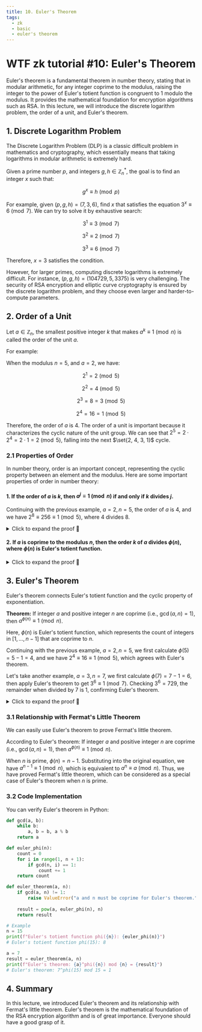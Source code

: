```yaml
---
title: 10. Euler's Theorem
tags:
  - zk
  - basic
  - euler's theorem
---
```


# WTF zk tutorial #10: Euler's Theorem

Euler's theorem is a fundamental theorem in number theory, stating that in modular arithmetic, for any integer coprime to the modulus, raising the integer to the power of Euler's totient function is congruent to 1 modulo the modulus. It provides the mathematical foundation for encryption algorithms such as RSA. In this lecture, we will introduce the discrete logarithm problem, the order of a unit, and Euler's theorem.

## 1. Discrete Logarithm Problem

The Discrete Logarithm Problem (DLP) is a classic difficult problem in mathematics and cryptography, which essentially means that taking logarithms in modular arithmetic is extremely hard.

Given a prime number $p$, and integers $g, h \in \mathbb{Z}_n^*$, the goal is to find an integer $x$ such that:

$$
g^x \equiv h \pmod{p}
$$

For example, given $(p, g, h) = (7, 3, 6)$, find $x$ that satisfies the equation $3^x \equiv 6 \pmod{7}$. We can try to solve it by exhaustive search:

$$
3^1 \equiv 3 \pmod{7}
$$

$$
3^2 \equiv 2 \pmod{7}
$$

$$
3^3 \equiv 6 \pmod{7}
$$

Therefore, $x = 3$ satisfies the condition.

However, for larger primes, computing discrete logarithms is extremely difficult. For instance, $(p, g, h) = (104729, 5, 3375)$ is very challenging. The security of RSA encryption and elliptic curve cryptography is ensured by the discrete logarithm problem, and they choose even larger and harder-to-compute parameters.

## 2. Order of a Unit

Let $a \in \mathbb{Z}_n$, the smallest positive integer $k$ that makes $a^k \equiv 1 \pmod{n}$ is called the order of the unit $a$.

For example:

When the modulus $n = 5$, and $a = 2$, we have:

$$
2^1 = 2 \pmod{5}
$$

$$
2^2 = 4 \pmod{5}
$$

$$
2^3 = 8 = 3 \pmod{5}
$$

$$
2^4 = 16 = 1 \pmod{5}
$$

Therefore, the order of $a$ is $4$. The order of a unit is important because it characterizes the cyclic nature of the unit group. We can see that $2^5 = 2 \cdot 2^4 = 2 \cdot 1 = 2 \pmod{5}$, falling into the next $\set{2, 4, 3, 1}$ cycle.

### 2.1 Properties of Order

In number theory, order is an important concept, representing the cyclic property between an element and the modulus. Here are some important properties of order in number theory:

#### 1. If the order of $a$ is $k$, then $a^j \equiv 1 \pmod{n}$ if and only if $k$ divides $j$.

Continuing with the previous example, $a=2, n =5$, the order of $a$ is $4$, and we have $2^8 \equiv 256 \equiv 1 \pmod{5}$, where $4$ divides $8$.

<details><summary>Click to expand the proof 👀</summary>

First, let's express $j$ using $k$. According to Euclidean division, we have

$$
j = qk + r
$$

where $0 \le r < k$. Then substitute it into the original equation, we get

$$
a^j = a^{qk+r} = a^{qk}a^r = (a^{k})^qa^r \equiv 1 \pmod{n}
$$

Since $a^k \equiv 1 \pmod{n}$, we have $(a^{k})^q\equiv 1 \pmod{n}$, and the above equation can be simplified to

$$
a^r \equiv 1 \pmod{n}
$$

According to the definition of order, $k$ is the smallest positive integer that makes $a^k \equiv 1 \pmod{n}$, and since $0 \le r < k$, we have $r = 0$, leading to:

$$
j = qk
$$

Therefore, $k$ divides $j$, and the proof is complete.
</details>

#### 2. If $a$ is coprime to the modulus $n$, then the order $k$ of $a$ divides $\phi(n)$, where $\phi(n)$ is Euler's totient function.

<details><summary>Click to expand the proof 👀</summary>

This property involves Euler's theorem, which we will introduce in the next section.

According to Euler's theorem, we have $a^{\phi(n)} \equiv 1 \pmod{n}$. Based on the first property: if the order of $a$ is $k$, then $a^j \equiv 1 \pmod{n}$ if and only if $k$ divides $j$. We have $k$ divides $\phi(n)$, and the proof is complete.
</details>

## 3. Euler's Theorem

Euler's theorem connects Euler's totient function and the cyclic property of exponentiation.

**Theorem:** If integer $a$ and positive integer $n$ are coprime (i.e., $\gcd(a,n)=1$), then $a^{\phi(n)} \equiv 1 \pmod{n}$.

Here, $\phi(n)$ is Euler's totient function, which represents the count of integers in $[1, ..., n-1]$ that are coprime to $n$.

Continuing with the previous example, $a=2, n =5$, we first calculate $\phi(5)=5-1=4$, and we have $2^4 \equiv 16 \equiv 1 \pmod{5}$, which agrees with Euler's theorem.

Let's take another example, $a = 3, n = 7$, we first calculate $\phi(7) = 7-1 =6$, then apply Euler's theorem to get $3^6 \equiv 1 \pmod{7}$. Checking $3^6 = 729$, the remainder when divided by $7$ is $1$, confirming Euler's theorem.

<details><summary>Click to expand the proof 👀</summary>

Consider the set $S = Z_n^* = \set{1 \le x \le n | \gcd(x,n) = 1}$. We know that $S$ has $\phi(n)$ elements, denoted as $\set{x_1, x_2, ..., x_{\phi(n)}}$.

Now consider another set $S'$, whose elements are the elements of $S$ multiplied by $a$, which can be represented as:

$S' = aS = \set{ax_1, ax_2, ..., ax_{\phi(n)}}$

**Lemma 1:** $\gcd(ax_i,n) = 1$.

Proof: Since $\gcd(a, n) = 1$ and $\gcd(x_i,n) = 1$, we have $\gcd(ax_i,n) = 1$.

**Lemma 2:** Taking any two elements from set $S'$, they are not congruent modulo $n$.

Proof: Suppose there exist two elements $ax_i$ and $ax_j$ in $S'$ that are congruent, i.e., $ax_i \equiv ax_j \pmod{n}$, then we have $a(x_i- x_j) \equiv 0 \pmod{n}$, which means $n$ divides $a(x_i- x_j)$, i.e., $n|a(x_i- x_j)$. Since $\gcd(a, n) = 1$, we have $n|(x_i- x_j)$, that is, $x_i- x_j = kn$. Moreover, because $1 \le x_i, x_j \le n$, we have $x_i - x_j = 0$, i.e., $x_i = x_j$. Therefore, $x_i$ and $x_j$ are congruent if and only if $i=j$, and the proof is complete.

According to Lemma 1 and 2, we know that $S'$ consists of $\phi(n)$ elements that are coprime to $n$, and they are pairwise incongruent. In other words, $S' = Z_n^*$, containing the same elements as $S$ (possibly in a different order).

Next, we multiply all elements in $S$ and $S'$ respectively, and they should be congruent, i.e.:

$(ax_1)(ax_2)...(ax_{\phi(n)}) \equiv x_1x_2...x_{\phi(n)} \pmod{n}$

Extracting all $a$'s, a total of $\phi(n)$, we have:

$a^{\phi(n)} x_1x_2...x_{\phi(n)}  \equiv x_1x_2...x_{\phi(n)} \pmod{n}$

Let $X = x_1x_2...x_{\phi(n)}$, we have $\gcd(X,n) = 1$, so the original equation can be simplified to:

$a^{\phi(n)} X  \equiv X \pmod{n}$

Since $X^{-1}$ exists, we multiply both sides by $X^{-1}$ and simplify to get:

$a^{\phi(n)}  \equiv 1 \pmod{n}$

The proof is complete!
</details>

### 3.1 Relationship with Fermat's Little Theorem

We can easily use Euler's theorem to prove Fermat's little theorem.

According to Euler's theorem: If integer $a$ and positive integer $n$ are coprime (i.e., $\gcd(a,n)=1$), then $a^{\phi(n)} \equiv 1 \pmod{n}$.

When $n$ is prime, $\phi(n)=n-1$. Substituting into the original equation, we have $a^{n-1} \equiv 1 \pmod{n}$, which is equivalent to $a^{n} \equiv a \pmod{n}$. Thus, we have proved Fermat's little theorem, which can be considered as a special case of Euler's theorem when $n$ is prime.

### 3.2 Code Implementation

You can verify Euler's theorem in Python:

```python
def gcd(a, b):
    while b:
        a, b = b, a % b
    return a

def euler_phi(n):
    count = 0
    for i in range(1, n + 1):
        if gcd(n, i) == 1:
            count += 1
    return count

def euler_theorem(a, n):
    if gcd(a, n) != 1:
        raise ValueError("a and n must be coprime for Euler's theorem.")
    
    result = pow(a, euler_phi(n), n)
    return result

# Example
n = 15
print(f"Euler's totient function phi({n}): {euler_phi(n)}")
# Euler's totient function phi(15): 8

a = 7
result = euler_theorem(a, n)
print(f"Euler's theorem: {a}^phi({n}) mod {n} = {result}")
# Euler's theorem: 7^phi(15) mod 15 = 1
```

## 4. Summary

In this lecture, we introduced Euler's theorem and its relationship with Fermat's little theorem. Euler's theorem is the mathematical foundation of the RSA encryption algorithm and is of great importance. Everyone should have a good grasp of it.